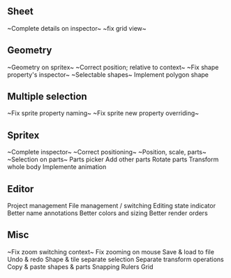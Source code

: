 

## Sheet
~Complete details on inspector~
~fix grid view~

## Geometry
~Geometry on spritex~
~Correct position; relative to context~
~Fix shape property's inspector~
~Selectable shapes~
Implement polygon shape

## Multiple selection
~Fix sprite property naming~
~Fix sprite new property overriding~

## Spritex
~Complete inspector~
~Correct positioning~
~Position, scale, parts~
~Selection on parts~
Parts picker
Add other parts
Rotate parts
Transform whole body
Implemente animation

## Editor
Project management
File management / switching
Editing state indicator
Better name annotations
Better colors and sizing
Better render orders

## Misc
~Fix zoom switching context~
Fix zooming on mouse
Save & load to file
Undo & redo
Shape & tile separate selection
Separate transform operations
Copy & paste shapes & parts 
Snapping
Rulers
Grid

